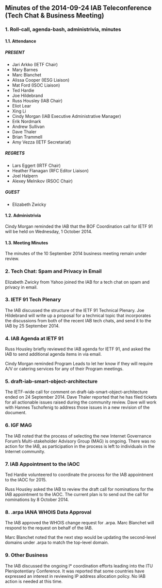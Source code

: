 
Minutes of the 2014-09-24 IAB Teleconference (Tech Chat & Business Meeting)
---------------------------------------------------------------------------


### 1. Roll-call, agenda-bash, administrivia, minutes


#### 1.1. Attendance


##### PRESENT


* Jari Arkko (IETF Chair)
* Mary Barnes
* Marc Blanchet
* Alissa Cooper (IESG Liaison)
* Mat Ford (ISOC Liaison)
* Ted Hardie
* Joe Hildebrand
* Russ Housley (IAB Chair)
* Eliot Lear
* Xing Li
* Cindy Morgan (IAB Executive Administrative Manager)
* Erik Nordmark
* Andrew Sullivan
* Dave Thaler
* Brian Trammell
* Amy Vezza (IETF Secretariat)


##### REGRETS


* Lars Eggert (IRTF Chair)
* Heather Flanagan (RFC Editor Liaison)
* Joel Halpern
* Alexey Melnikov (RSOC Chair)


##### GUEST


* Elizabeth Zwicky


#### 1.2. Administrivia


Cindy Morgan reminded the IAB that the BOF Coordination call for IETF 91 will be held on Wednesday, 1 October 2014.


#### 1.3. Meeting Minutes


The minutes of the 10 September 2014 business meeting remain under review.


### 2. Tech Chat: Spam and Privacy in Email


Elizabeth Zwicky from Yahoo joined the IAB for a tech chat on spam and privacy in email.


### 3. IETF 91 Tech Plenary


The IAB discussed the structure of the IETF 91 Technical Plenary. Joe Hildebrand will write up a proposal for a technical topic that incorporates the discussions from both of the recent IAB tech chats, and send it to the IAB by 25 September 2014.


### 4. IAB Agenda at IETF 91


Russ Housley briefly reviewed the IAB agenda for IETF 91, and asked the IAB to send additional agenda items in via email.


Cindy Morgan reminded Program Leads to let her know if they will require A/V or catering services for any of their Program meetings.


### 5. draft-iab-smart-object-architecture


The IETF-wide call for comment on draft-iab-smart-object-architecture ended on 24 September 2014. Dave Thaler reported that he has filed tickets for all actionable issues raised during the community review. Dave will work with Hannes Tschofenig to address those issues in a new revision of the document.


### 6. IGF MAG


The IAB noted that the process of selecting the new Internet Governance Forum’s Multi-stakeholder Advisory Group (MAG) is ongoing. There was no action for the IAB, as participation in the process is left to individuals in the Internet community.


### 7. IAB Appointment to the IAOC


Ted Hardie volunteered to coordinate the process for the IAB appointment to the IAOC for 2015.


Russ Housley asked the IAB to review the draft call for nominations for the IAB appointment to the IAOC. The current plan is to send out the call for nominations by 8 October 2014.


### 8. .arpa IANA WHOIS Data Approval


The IAB approved the WHOIS change request for .arpa. Marc Blanchet will respond to the request on behalf of the IAB.


Marc Blanchet noted that the next step would be updating the second-level domains under .arpa to match the top-level domain.


### 9. Other Business


The IAB discussed the ongoing I\* coordination efforts leading into the ITU Plenipotentiary Conference. It was reported that some countries have expressed an interest in reviewing IP address allocation policy. No IAB action is needed at this time.


